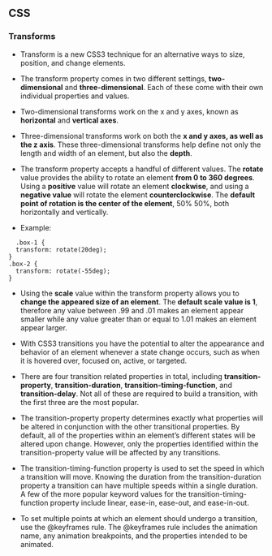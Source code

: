 ## CSS

### Transforms

* Transform is a new CSS3 technique for an alternative ways to size, position, and change elements.

* The transform property comes in two different settings, **two-dimensional** and **three-dimensional**. Each of these come with their own individual properties and values.

* Two-dimensional transforms work on the x and y axes, known as **horizontal** and **vertical axes**.

* Three-dimensional transforms work on both the **x and y axes, as well as the z axis**. These three-dimensional transforms help define not only the length and width of an element, but also the **depth**.

* The transform property accepts a handful of different values. The **rotate** value provides the ability to rotate an element **from 0 to 360 degrees**. Using a **positive** value will rotate an element **clockwise**, and using a **negative value** will rotate the element **counterclockwise**. The **default point of rotation is the center of the element**, 50% 50%, both horizontally and vertically.

* Example:

```
  .box-1 {
  transform: rotate(20deg);
}
.box-2 {
  transform: rotate(-55deg);
}

```

* Using the **scale** value within the transform property allows you to **change the appeared size of an element**. The **default scale value is 1**, therefore any value between .99 and .01 makes an element appear smaller while any value greater than or equal to 1.01 makes an element appear larger.

* With CSS3 transitions you have the potential to alter the appearance and behavior of an element whenever a state change occurs, such as when it is hovered over, focused on, active, or targeted.

* There are four transition related properties in total, including **transition-property**, **transition-duration**, **transition-timing-function**, and **transition-delay**. Not all of these are required to build a transition, with the first three are the most popular.

* The transition-property property determines exactly what properties will be altered in conjunction with the other transitional properties. By default, all of the properties within an element’s different states will be altered upon change. However, only the properties identified within the transition-property value will be affected by any transitions.

* The transition-timing-function property is used to set the speed in which a transition will move. Knowing the duration from the transition-duration property a transition can have multiple speeds within a single duration. A few of the more popular keyword values for the transition-timing-function property include linear, ease-in, ease-out, and ease-in-out.

* To set multiple points at which an element should undergo a transition, use the @keyframes rule. The @keyframes rule includes the animation name, any animation breakpoints, and the properties intended to be animated.
